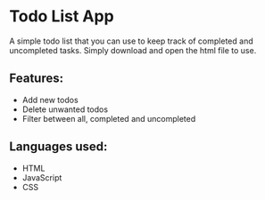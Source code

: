 # Todo List App

A simple todo list that you can use to keep track of completed and uncompleted tasks.  Simply download and open the html file to use.

## Features:

- Add new todos
- Delete unwanted todos
- Filter between all, completed and uncompleted

## Languages used:

- HTML
- JavaScript
- CSS
